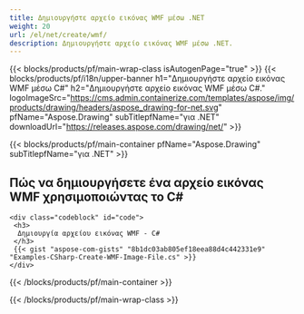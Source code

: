 ```yaml
---
title: Δημιουργήστε αρχείο εικόνας WMF μέσω .NET
weight: 20
url: /el/net/create/wmf/
description: Δημιουργήστε αρχείο εικόνας WMF μέσω .NET.
---
```


{{< blocks/products/pf/main-wrap-class isAutogenPage="true" >}}
{{< blocks/products/pf/i18n/upper-banner h1="Δημιουργήστε αρχείο εικόνας WMF μέσω C#" h2="Δημιουργήστε αρχείο εικόνας WMF μέσω C#." logoImageSrc="https://cms.admin.containerize.com/templates/aspose/img/products/drawing/headers/aspose_drawing-for-net.svg" pfName="Aspose.Drawing" subTitlepfName="για .NET" downloadUrl="https://releases.aspose.com/drawing/net/" >}}

{{< blocks/products/pf/main-container pfName="Aspose.Drawing" subTitlepfName="για .NET" >}}

<h2>Πώς να δημιουργήσετε ένα αρχείο εικόνας WMF χρησιμοποιώντας το C#</h2>

    <div class="codeblock" id="code">
     <h3>
      Δημιουργία αρχείου εικόνας WMF - C#
     </h3>
     {{< gist "aspose-com-gists" "8b1dc03ab805ef18eea88d4c442331e9" "Examples-CSharp-Create-WMF-Image-File.cs" >}}
    </div>

{{< /blocks/products/pf/main-container >}}


{{< /blocks/products/pf/main-wrap-class >}}
